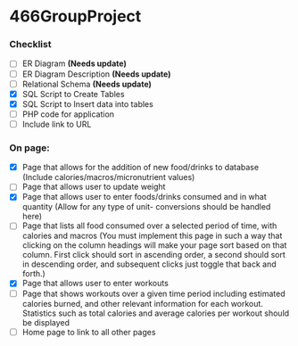 # 466GroupProject

### Checklist
- [ ] ER Diagram **(Needs update)**
- [ ] ER Diagram Description **(Needs update)**
- [ ] Relational Schema **(Needs update)**
- [x] SQL Script to Create Tables
- [x] SQL Script to Insert data into tables
- [ ] PHP code for application
- [ ] Include link to URL

### On page:
- [x] Page that allows for the addition of new food/drinks to database (Include calories/macros/micronutrient values)
- [ ] Page that allows user to update weight
- [x] Page that allows user to enter foods/drinks consumed and in what quantity (Allow for any type of unit- conversions should be handled here)
- [ ] Page that lists all food consumed over a selected period of time, with calories and macros (You must implement this page in such a way that clicking on the column headings will make your page sort based on that column. First click should sort in ascending order, a second should sort in descending order, and subsequent clicks just toggle that back and forth.)
- [x] Page that allows user to enter workouts
- [ ] Page that shows workouts over a given time period including estimated calories burned, and other relevant information for each workout. Statistics such as total calories and average calories per workout should be displayed
- [ ] Home page to link to all other pages
